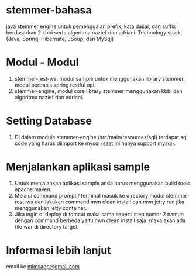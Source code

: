 # stemmer-bahasa
java stemmer engine untuk pemenggalan prefix, kata dasar, dan suffix berdasarkan 2 kbbi serta algoritma nazief dan adriani.
Technology stack (Java, Spring, Hibernate, JSoup, dan MySql)

# Modul - Modul
1. stemmer-rest-ws, modul sample untuk menggunakan library stemmer. modul berbasis spring restful api.
2. stemmer-engine, modul core library stemmer menggunakan kbbi dan algoritma nazief dan adriani.

# Setting Database
1. Di dalam module stemmer-engine (src/main/resources/sql) terdapat sql code yang harus diimport ke mysql (saat ini hanya support mysql).

# Menjalankan aplikasi sample
1. Untuk menjalankan aplikasi sample anda harus menggunakan build tools apache maven.
2. Melalui command prompt / terminal masuk ke directory modul stemmer-rest-ws dan lakukan command mvn clean install dan mvn jetty:run jika menggunakan jetty container.
3. Jika ingin di deploy di tomcat maka sama seperti step nomor 2 namun dengan command berbeda yaitu mvn clean install saja. maka akan ada file war di directory target.

# Informasi lebih lanjut
email ke mimsapp@gmail.com